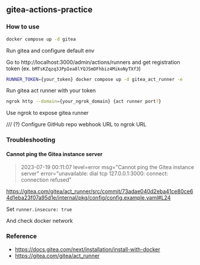 ## gitea-actions-practice

### How to use
```sh
docker compose up -d gitea
```
Run gitea and configure default env

Go to http://localhost:3000/admin/actions/runners and get registration token (ex. `bMTsKZqzq3JPpIea8lYQJSmDFhbiz4MikoNyTXf3`)

```sh
RUNNER_TOKEN={your_token} docker compose up -d gitea_act_runner -e
```
Run gitea act runner with your token

```sh
ngrok http --domain={your_ngrok_domain} {act runner port?}
```
Use ngrok to expose gitea runner

///
(?) Configure GitHub repo webhook URL to ngrok URL

### Troubleshooting

#### Cannot ping the Gitea instance server

> 2023-07-19 00:11:07 level=error msg="Cannot ping the Gitea instance server" error="unavailable: dial tcp 127.0.0.1:3000: connect: connection refused"

https://gitea.com/gitea/act_runner/src/commit/73adae040d2eba41ce80ce64d1eba23f07a95d1e/internal/pkg/config/config.example.yaml#L24

Set `runner.insecure: true`

And check docker network

### Reference
- https://docs.gitea.com/next/installation/install-with-docker
- https://gitea.com/gitea/act_runner
